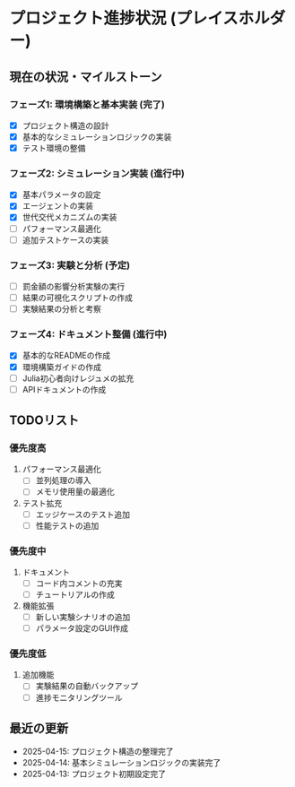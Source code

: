 # プロジェクト進捗状況 (プレイスホルダー)

## 現在の状況・マイルストーン

### フェーズ1: 環境構築と基本実装 (完了)
- [x] プロジェクト構造の設計
- [x] 基本的なシミュレーションロジックの実装
- [x] テスト環境の整備

### フェーズ2: シミュレーション実装 (進行中)
- [x] 基本パラメータの設定
- [x] エージェントの実装
- [x] 世代交代メカニズムの実装
- [ ] パフォーマンス最適化
- [ ] 追加テストケースの実装

### フェーズ3: 実験と分析 (予定)
- [ ] 罰金額の影響分析実験の実行
- [ ] 結果の可視化スクリプトの作成
- [ ] 実験結果の分析と考察

### フェーズ4: ドキュメント整備 (進行中)
- [x] 基本的なREADMEの作成
- [x] 環境構築ガイドの作成
- [ ] Julia初心者向けレジュメの拡充
- [ ] APIドキュメントの作成

## TODOリスト

### 優先度高
1. パフォーマンス最適化
   - [ ] 並列処理の導入
   - [ ] メモリ使用量の最適化
2. テスト拡充
   - [ ] エッジケースのテスト追加
   - [ ] 性能テストの追加

### 優先度中
1. ドキュメント
   - [ ] コード内コメントの充実
   - [ ] チュートリアルの作成
2. 機能拡張
   - [ ] 新しい実験シナリオの追加
   - [ ] パラメータ設定のGUI作成

### 優先度低
1. 追加機能
   - [ ] 実験結果の自動バックアップ
   - [ ] 進捗モニタリングツール

## 最近の更新

- 2025-04-15: プロジェクト構造の整理完了
- 2025-04-14: 基本シミュレーションロジックの実装完了
- 2025-04-13: プロジェクト初期設定完了 
